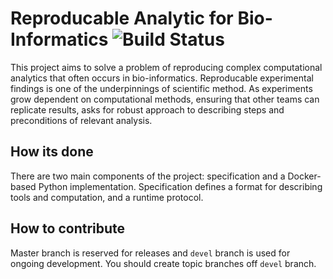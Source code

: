 # Reproducable Analytic for Bio-Informatics ![Build Status](https://travis-ci.org/rabix/rabix.svg?branch=devel)

This project aims to solve a problem of reproducing complex computational analytics that often occurs in bio-informatics. Reproducable experimental findings is one of the underpinnings of scientific method. As experiments grow dependent on computational methods, ensuring that other teams can replicate results, asks for robust approach to describing steps and preconditions of relevant analysis.


## How its done

There are two main components of the project: specification and a Docker-based Python implementation. Specification defines a format for describing tools and computation, and a runtime protocol.

## How to contribute

Master branch is reserved for releases and `devel` branch is used for ongoing development. You should create topic branches off `devel` branch.
